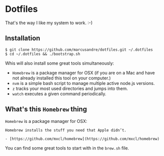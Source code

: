 # Dotfiles

  That's the way I like my system to work. :-)

## Installation

    $ git clone https://github.com/marcusandre/dotfiles.git ~/.dotfiles
    $ cd ~/.dotfiles && ./bootstrap.sh

  Whis will also install some great tools simultaneously:
  
  * ```Homebrew``` is a package manager for OSX (if you are on a Mac and have not already installed this tool on your computer.)
  * ```nvm``` is a simple bash script to manage multiple active node.js versions.
  * ```z``` tracks your most used directories and jumps into them.
  * ```watch``` executes a given command periodically.

## What's this ```Homebrew``` thing

  ```Homebrew``` is a package manager for OSX:

    Homebrew installs the stuff you need that Apple didn’t.
    
    - [https://github.com/mxcl/homebrew](https://github.com/mxcl/homebrew)

  You can find some great tools to start with in the ```brew.sh``` file.
